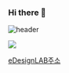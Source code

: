 ### Hi there 👋

![header](https://capsule-render.vercel.app/api?type=waving&color=gradient:516395,100:2FE4ED&height=170&section=header&text=YoungJo&fontSize=50&fontColor=FFFFFF)

![](https://emotiondesignlabdotcom.files.wordpress.com/2015/11/edesign_logo_final_last_2.jpg?w=244)

[eDesignLAB주소](https://emotiondesignlab.com/)
